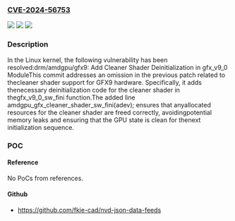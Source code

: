 ### [CVE-2024-56753](https://cve.mitre.org/cgi-bin/cvename.cgi?name=CVE-2024-56753)
![](https://img.shields.io/static/v1?label=Product&message=Linux&color=blue)
![](https://img.shields.io/static/v1?label=Version&message=c2e70d307f4491ff970208a41cce84c95771f340%3C%20720c0376b3d29cbab921a60062fda5980742ed9d%20&color=brighgreen)
![](https://img.shields.io/static/v1?label=Vulnerability&message=n%2Fa&color=brighgreen)

### Description

In the Linux kernel, the following vulnerability has been resolved:drm/amdgpu/gfx9: Add Cleaner Shader Deinitialization in gfx_v9_0 ModuleThis commit addresses an omission in the previous patch related to thecleaner shader support for GFX9 hardware. Specifically, it adds thenecessary deinitialization code for the cleaner shader in thegfx_v9_0_sw_fini function.The added line amdgpu_gfx_cleaner_shader_sw_fini(adev); ensures that anyallocated resources for the cleaner shader are freed correctly, avoidingpotential memory leaks and ensuring that the GPU state is clean for thenext initialization sequence.

### POC

#### Reference
No PoCs from references.

#### Github
- https://github.com/fkie-cad/nvd-json-data-feeds

